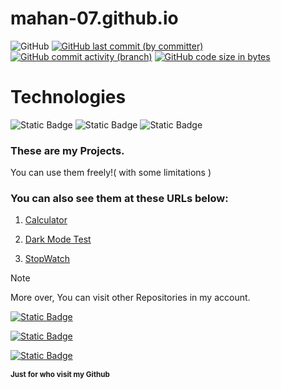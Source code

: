 # mahan-07.github.io
![GitHub]([https://img.shields.io/github/license/Mahan-07/mahan-07.github.io](https://github.com/Mahan-07/mahan-07.github.io?tab=GPL-3.0-1-ov-file)?logo=GNU&label=License&color=blue)
[![GitHub last commit (by committer)](https://img.shields.io/github/last-commit/Mahan-07/mahan-07.github.io)](https://github.com/mahan-07/mahan-07.github.io/activity)
[![GitHub commit activity (branch)](https://img.shields.io/github/commit-activity/y/Mahan-07/mahan-07.github.io?color=lightskyblue)](https://github.com/mahan-07/mahan-07.github.io/graphs/commit-activity)
[![GitHub code size in bytes](https://img.shields.io/github/languages/code-size/Mahan-07/mahan-07.github.io)](#)  
# Technologies
![Static Badge](https://img.shields.io/badge/HTML5-%23e35f20?style=for-the-badge&logo=HTML5&logoColor=white)
![Static Badge](https://img.shields.io/badge/CSS3-darkblue?style=for-the-badge&logo=CSS3&logoColor=lightskyblue)
![Static Badge](https://img.shields.io/badge/JAVASCRIPT-black?style=for-the-badge&logo=Javascript&logoColor=%23f7df1e)  
### These are my Projects.

You can use them freely!( with some limitations )

### You can also see them at these URLs below:

1. [Calculator](https://mahan-07.github.io/myprojects/calculator/)

1. [Dark Mode Test](https://mahan-07.github.io/myprojects/dark_mode_test/)

1. [StopWatch](https://mahan-07.github.io/myprojects/stop_watch/)

> [!NOTE]
> More over, You can visit other Repositories in my account.
 

[![Static Badge](https://img.shields.io/badge/Follow-Me?style=for-the-badget&logo=github&label=Github&labelColor=black&link=https%3A%2F%2Fgithub.com%2Fmahan-07)
](https://github.com/mahan-07)

[![Static Badge](https://img.shields.io/badge/Pages-black?logo=GitHub%20Pages&label=GitHub&labelColor=gray)](https://mahan-07.github.io/myprojects/)

[![Static Badge](https://img.shields.io/badge/Telegram-blue?style=social&logo=Telegram)](https://www.telegram.me/Ezio_Auditore00/)

**<sub>Just for who visit my Github</sub>**
